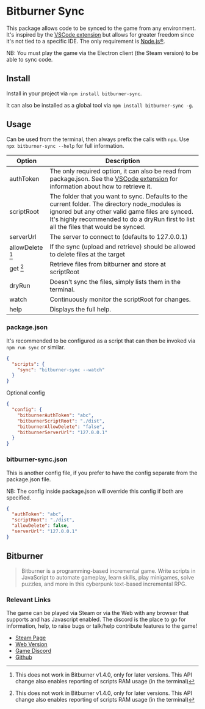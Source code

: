 # Bitburner Sync

This package allows code to be synced to the game from any environment. It's inspired by
the [VSCode extension](https://github.com/bitburner-official/bitburner-vscode) but allows for greater freedom since it's
not tied to a specific IDE. The only requirement is [Node.js®](https://nodejs.org).

NB: You must play the game via the Electron client (the Steam version) to be able to sync code.

## Install

Install in your project via `npm install bitburner-sync`.

It can also be installed as a global tool via `npm install bitburner-sync -g`.

## Usage

Can be used from the terminal, then always prefix the calls with `npx`. Use `npx bitburner-sync --help` for full information.

| Option                  | Description                                                                                                                                                                                                                                 |
|-------------------------|---------------------------------------------------------------------------------------------------------------------------------------------------------------------------------------------------------------------------------------------|
| authToken               | The only required option, it can also be read from package.json. See the [VSCode extension](https://github.com/bitburner-official/bitburner-vscode) for information about how to retrieve it.                                               |
| scriptRoot              | The folder that you want to sync. Defaults to the current folder. The directory node_modules is ignored but any other valid game files are synced. It's highly recommended to do a dryRun first to list all the files that would be synced. |
| serverUrl               | The server to connect to (defaults to 127.0.0.1) |
| allowDelete [^footnote] | If the sync (upload and retrieve) should be allowed to delete files at the target                                                                                                                                                           |
| get [^footnote]         | Retrieve files from bitburner and store at scriptRoot                                                                                                                                                                                       |
| dryRun                  | Doesn't sync the files, simply lists them in the terminal.                                                                                                                                                                                  |
| watch                   | Continuously monitor the scriptRoot for changes.                                                                                                                                                                                            |
| help                    | Displays the full help.                                                                                                                                                                                                                     |

[^footnote]: This does not work in Bitburner v1.4.0, only for later versions. This API change also enables reporting of scripts RAM usage (in the terminal)

### package.json

It's recommended to be configured as a script that can then be invoked via `npm run sync` or similar.

```json
{
  "scripts": {
    "sync": "bitburner-sync --watch"
  }
}
```

Optional config

```json
{
  "config": {
    "bitburnerAuthToken": "abc",
    "bitburnerScriptRoot": "./dist",
    "bitburnerAllowDelete": "false",
    "bitburnerServerUrl": "127.0.0.1"
  }
}
```

### bitburner-sync.json

This is another config file, if you prefer to have the config separate from the package.json file.

NB: The config inside package.json will override this config if both are specified.

```json
{
  "authToken": "abc",
  "scriptRoot": "./dist",
  "allowDelete": false,
  "serverUrl": "127.0.0.1"
} 
```

## Bitburner

> Bitburner is a programming-based incremental game. Write scripts in JavaScript to automate gameplay, learn skills, play minigames, solve puzzles, and more in this cyberpunk text-based incremental RPG.

### Relevant Links

The game can be played via Steam or via the Web with any browser that supports and has Javascript enabled. The discord
is the place to go for information, help, to raise bugs or talk/help contribute features to the game!

- [Steam Page](https://store.steampowered.com/app/1812820/Bitburner/)
- [Web Version](https://danielyxie.github.io/bitburner/)
- [Game Discord](https://discord.gg/TFc3hKD)
- [Github](https://github.com/danielyxie/bitburner/)
